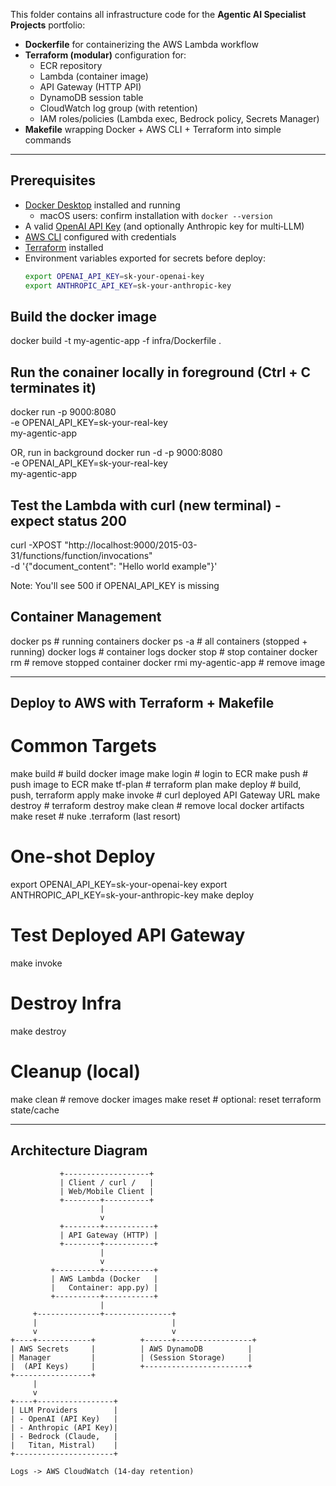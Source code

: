 This folder contains all infrastructure code for the **Agentic AI Specialist Projects** portfolio:  
- **Dockerfile** for containerizing the AWS Lambda workflow  
- **Terraform (modular)** configuration for:
  - ECR repository
  - Lambda (container image)
  - API Gateway (HTTP API)
  - DynamoDB session table
  - CloudWatch log group (with retention)
  - IAM roles/policies (Lambda exec, Bedrock policy, Secrets Manager)
- **Makefile** wrapping Docker + AWS CLI + Terraform into simple commands

------------------------------

## Prerequisites

- [Docker Desktop](https://docs.docker.com/get-started/get-docker/) installed and running  
  - macOS users: confirm installation with `docker --version`
- A valid [OpenAI API Key](https://platform.openai.com/) (and optionally Anthropic key for multi‑LLM)
- [AWS CLI](https://docs.aws.amazon.com/cli/latest/userguide/getting-started-install.html) configured with credentials
- [Terraform](https://developer.hashicorp.com/terraform/tutorials/aws-get-started/install-cli) installed
- Environment variables exported for secrets before deploy:
  ```bash
  export OPENAI_API_KEY=sk-your-openai-key
  export ANTHROPIC_API_KEY=sk-your-anthropic-key


## Build the docker image
docker build -t my-agentic-app -f infra/Dockerfile .

## Run the conainer locally in foreground (Ctrl + C terminates it)
docker run -p 9000:8080 \
  -e OPENAI_API_KEY=sk-your-real-key \
  my-agentic-app

OR, run in background
docker run -d -p 9000:8080 \
  -e OPENAI_API_KEY=sk-your-real-key \
  my-agentic-app

## Test the Lambda with curl (new terminal) - expect status 200 
curl -XPOST "http://localhost:9000/2015-03-31/functions/function/invocations" \
  -d '{"document_content": "Hello world example"}'

Note: You'll see 500 if OPENAI_API_KEY is missing

## Container Management
docker ps                   # running containers
docker ps -a                # all containers (stopped + running)
docker logs <id>            # container logs
docker stop <id>            # stop container
docker rm <id>              # remove stopped container
docker rmi my-agentic-app   # remove image

------------------------------

## Deploy to AWS with Terraform + Makefile
# Common Targets
make build      # build docker image
make login      # login to ECR
make push       # push image to ECR
make tf-plan    # terraform plan
make deploy     # build, push, terraform apply
make invoke     # curl deployed API Gateway URL
make destroy    # terraform destroy
make clean      # remove local docker artifacts
make reset      # nuke .terraform (last resort)

# One-shot Deploy
export OPENAI_API_KEY=sk-your-openai-key
export ANTHROPIC_API_KEY=sk-your-anthropic-key
make deploy

# Test Deployed API Gateway
make invoke

# Destroy Infra
make destroy

# Cleanup (local)
make clean    # remove docker images
make reset    # optional: reset terraform state/cache

------------------------------

## Architecture Diagram

```text
           +-------------------+
           | Client / curl /   |
           | Web/Mobile Client |
           +--------+----------+
                    |
                    v
           +--------+-----------+
           | API Gateway (HTTP) |
           +--------+-----------+
                    |
                    v
         +----------+-----------+
         | AWS Lambda (Docker   |
         |   Container: app.py) |
         +----------+-----------+
                    |
     +--------------+---------------+
     |                              |
     v                              v
+----+------------+          +------+-----------------+
| AWS Secrets     |          | AWS DynamoDB          |
| Manager         |          | (Session Storage)     |
|  (API Keys)     |          +-----------------------+
+-----------------+                   
     |
     v
+----+-----------------+
| LLM Providers        |
| - OpenAI (API Key)   |
| - Anthropic (API Key)|
| - Bedrock (Claude,   |
|   Titan, Mistral)    |
+----------------------+

Logs -> AWS CloudWatch (14-day retention)